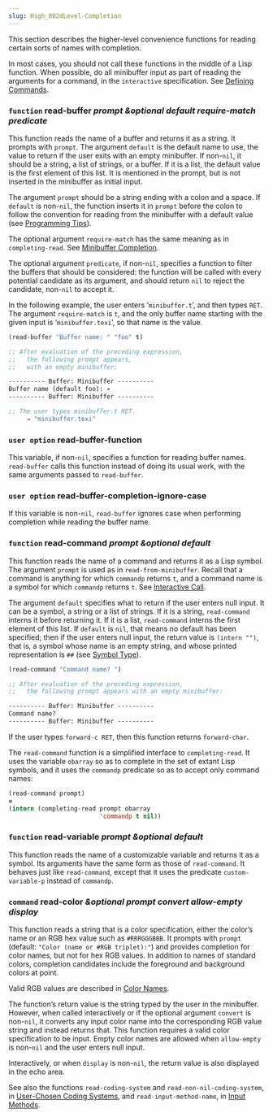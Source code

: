 ```yaml
---
slug: High_002dLevel-Completion
---
```


This section describes the higher-level convenience functions for reading certain sorts of names with completion.

In most cases, you should not call these functions in the middle of a Lisp function. When possible, do all minibuffer input as part of reading the arguments for a command, in the `interactive` specification. See [Defining Commands](/docs/elisp/Defining-Commands).

### <span className="tag function">`function`</span> **read-buffer** *prompt \&optional default require-match predicate*

This function reads the name of a buffer and returns it as a string. It prompts with `prompt`. The argument `default` is the default name to use, the value to return if the user exits with an empty minibuffer. If non-`nil`, it should be a string, a list of strings, or a buffer. If it is a list, the default value is the first element of this list. It is mentioned in the prompt, but is not inserted in the minibuffer as initial input.

The argument `prompt` should be a string ending with a colon and a space. If `default` is non-`nil`, the function inserts it in `prompt` before the colon to follow the convention for reading from the minibuffer with a default value (see [Programming Tips](/docs/elisp/Programming-Tips)).

The optional argument `require-match` has the same meaning as in `completing-read`. See [Minibuffer Completion](/docs/elisp/Minibuffer-Completion).

The optional argument `predicate`, if non-`nil`, specifies a function to filter the buffers that should be considered: the function will be called with every potential candidate as its argument, and should return `nil` to reject the candidate, non-`nil` to accept it.

In the following example, the user enters ‘`minibuffer.t`’, and then types `RET`. The argument `require-match` is `t`, and the only buffer name starting with the given input is ‘`minibuffer.texi`’, so that name is the value.

```lisp
(read-buffer "Buffer name: " "foo" t)
```

```lisp
;; After evaluation of the preceding expression,
;;   the following prompt appears,
;;   with an empty minibuffer:
```



```lisp
---------- Buffer: Minibuffer ----------
Buffer name (default foo): ∗
---------- Buffer: Minibuffer ----------
```



```lisp
;; The user types minibuffer.t RET.
     ⇒ "minibuffer.texi"
```

### <span className="tag useroption">`user option`</span> **read-buffer-function**

This variable, if non-`nil`, specifies a function for reading buffer names. `read-buffer` calls this function instead of doing its usual work, with the same arguments passed to `read-buffer`.

### <span className="tag useroption">`user option`</span> **read-buffer-completion-ignore-case**

If this variable is non-`nil`, `read-buffer` ignores case when performing completion while reading the buffer name.

### <span className="tag function">`function`</span> **read-command** *prompt \&optional default*

This function reads the name of a command and returns it as a Lisp symbol. The argument `prompt` is used as in `read-from-minibuffer`. Recall that a command is anything for which `commandp` returns `t`, and a command name is a symbol for which `commandp` returns `t`. See [Interactive Call](/docs/elisp/Interactive-Call).

The argument `default` specifies what to return if the user enters null input. It can be a symbol, a string or a list of strings. If it is a string, `read-command` interns it before returning it. If it is a list, `read-command` interns the first element of this list. If `default` is `nil`, that means no default has been specified; then if the user enters null input, the return value is `(intern "")`, that is, a symbol whose name is an empty string, and whose printed representation is `##` (see [Symbol Type](/docs/elisp/Symbol-Type)).

```lisp
(read-command "Command name? ")
```

```lisp
;; After evaluation of the preceding expression,
;;   the following prompt appears with an empty minibuffer:
```



```lisp
---------- Buffer: Minibuffer ----------
Command name?
---------- Buffer: Minibuffer ----------
```

If the user types `forward-c RET`, then this function returns `forward-char`.

The `read-command` function is a simplified interface to `completing-read`. It uses the variable `obarray` so as to complete in the set of extant Lisp symbols, and it uses the `commandp` predicate so as to accept only command names:

```lisp
(read-command prompt)
≡
(intern (completing-read prompt obarray
                         'commandp t nil))
```

### <span className="tag function">`function`</span> **read-variable** *prompt \&optional default*

This function reads the name of a customizable variable and returns it as a symbol. Its arguments have the same form as those of `read-command`. It behaves just like `read-command`, except that it uses the predicate `custom-variable-p` instead of `commandp`.

### <span className="tag command">`command`</span> **read-color** *\&optional prompt convert allow-empty display*

This function reads a string that is a color specification, either the color’s name or an RGB hex value such as `#RRRGGGBBB`. It prompts with `prompt` (default: `"Color (name or #RGB triplet):"`) and provides completion for color names, but not for hex RGB values. In addition to names of standard colors, completion candidates include the foreground and background colors at point.

Valid RGB values are described in [Color Names](/docs/elisp/Color-Names).

The function’s return value is the string typed by the user in the minibuffer. However, when called interactively or if the optional argument `convert` is non-`nil`, it converts any input color name into the corresponding RGB value string and instead returns that. This function requires a valid color specification to be input. Empty color names are allowed when `allow-empty` is non-`nil` and the user enters null input.

Interactively, or when `display` is non-`nil`, the return value is also displayed in the echo area.

See also the functions `read-coding-system` and `read-non-nil-coding-system`, in [User-Chosen Coding Systems](/docs/elisp/User_002dChosen-Coding-Systems), and `read-input-method-name`, in [Input Methods](/docs/elisp/Input-Methods).
